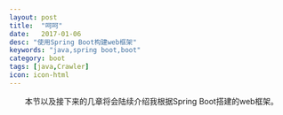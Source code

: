 ```yaml
---
layout: post
title:  "呵呵"
date:   2017-01-06
desc: "使用Spring Boot构建web框架"
keywords: "java,spring boot,boot"
category: boot
tags: [java,Crawler]
icon: icon-html
---
```


　　本节以及接下来的几章将会陆续介绍我根据Spring Boot搭建的web框架。

　　

	


	   
	
	

	

	